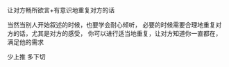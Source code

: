 

让对方畅所欲言+有意识地重复对方的话

当然当别人开始叙述的时候，也要学会耐心倾听，
必要的时候需要合理地重复对方的话，尤其是对方的感受，
你可以进行适当地重复，让对方知道你一直都在，满足他的需求

少上推  多下切
